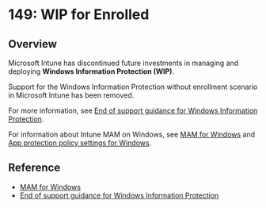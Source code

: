# 149: WIP for Enrolled

## Overview

Microsoft Intune has discontinued future investments in managing and deploying **Windows Information Protection (WIP)**.

Support for the Windows Information Protection without enrollment scenario in Microsoft Intune has been removed.

For more information, see [End of support guidance for Windows Information Protection](https://aka.ms/Intune-WIP-support).

For information about Intune MAM on Windows, see [MAM for Windows](https://learn.microsoft.com/en-us/mem/intune/fundamentals/whats-new-archive#mam-for-windows-general-availability) and [App protection policy settings for Windows](https://learn.microsoft.com/en-us/mem/intune/apps/app-protection-policy-settings-windows).

## Reference

* [MAM for Windows](https://learn.microsoft.com/en-us/mem/intune/fundamentals/whats-new-archive#mam-for-windows-general-availability)
* [End of support guidance for Windows Information Protection](https://aka.ms/Intune-WIP-support)
